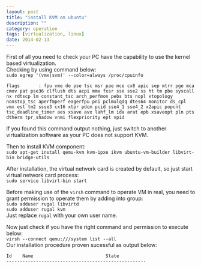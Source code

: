 ```yaml
---
layout: post
title: "install KVM on ubuntu"
description: ""
category: operation
tags: [virtualization, linux]
date: 2014-02-13
---
```


First of all you need to check your PC have the capability to use the kernel based virtualization.  
Checking by using command below:  
`sudo egrep '(vmx|svm)' --color=always /proc/cpuinfo`  
```shell
flags       : fpu vme de pse tsc msr pae mce cx8 apic sep mtrr pge mca cmov pat pse36 clflush dts acpi mmx fxsr sse sse2 ss ht tm pbe syscall nx rdtscp lm constant_tsc arch_perfmon pebs bts nopl xtopology nonstop_tsc aperfmperf eagerfpu pni pclmulqdq dtes64 monitor ds_cpl vmx est tm2 ssse3 cx16 xtpr pdcm pcid sse4_1 sse4_2 x2apic popcnt tsc_deadline_timer aes xsave avx lahf_lm ida arat epb xsaveopt pln pts dtherm tpr_shadow vnmi flexpriority ept vpid
```
If you found this command output nothing, just switch to another virtualization software as your PC does not support KVM.  

Then to install KVM component:  
`sudo apt-get install qemu-kvm kvm-ipxe ikvm ubuntu-vm-builder libvirt-bin bridge-utils`  

After installation, the virtual network card is created by default, so just start virtual network card process:  
`sudo service libvirt-bin start`  

Before making use of the `virsh` command to operate VM in real, you need to grant permission to operate them by adding into group:  
`sudo adduser rugal libvirtd`  
`sudo adduser rugal kvm`  
Just replace `rugal` with your own user name.  


Now just check if you have the right command and permission to execute below:  
`virsh --connect qemu:///system list --all`  
Our installation procedure proven sucessful as output below:  

```shell
Id    Name                           State
----------------------------------------------------
```
